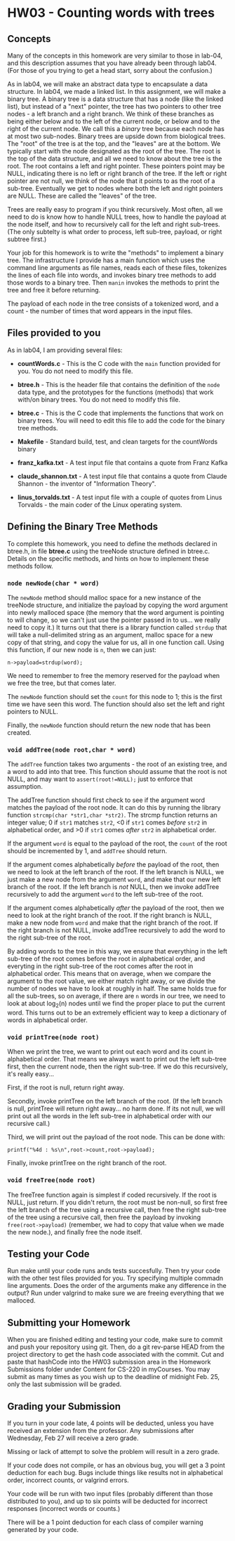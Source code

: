# HW03 - Counting words with trees

## Concepts

Many of the concepts in this homework are very similar to those in lab-04, and this description assumes that you have already been through lab04. (For those of you trying to get a head start, sorry about the confusion.)

As in lab04, we will make an abstract data type to encapsulate a data structure. In lab04, we made a linked list. In this assignment, we will make a binary tree. A binary tree is a data structure that has a node (like the linked list), but instead of a "next" pointer, the tree has two pointers to other tree nodes - a left branch and a right branch.  We think of these branches as being either below and to the left of the current node, or below and to the right of the current node. We call this a *binary* tree because each node has at most two sub-nodes. Binary trees are upside down from biological trees. The "root" of the tree is at the top, and the "leaves" are at the bottom.  We typically start with the node designated as the root of the tree. The root is the top of the data structure, and all we need to know about the tree is the root. The root contains a left and right pointer. These pointers point may be NULL, indicating there is no left or right branch of the tree.  If the left or right pointer are not null, we think of the node that it points to as the root of a sub-tree. Eventually we get to nodes where both the left and right pointers are NULL. These are called the "leaves" of the tree.

Trees are really easy to program if you think recursively.  Most often, all we need to do is know how to handle NULL trees, how to handle the payload at the node itself, and how to recursively call for the left and right sub-trees. (The only subtelty is what order to process, left sub-tree, payload, or right subtree first.)

Your job for this homework is to write the "methods" to implement a binary tree. The infrastructure I provide has a main function which uses the command line arguments as file names, reads each of these files, tokenizes the lines of each file into words, and invokes binary tree methods to add those words to a binary tree. Then `manin` invokes the methods to print the tree and free it before returning.

The payload of each node in the tree consists of a tokenized word, and a count - the number of times that word appears in the input files.

## Files provided to you

As in lab04, I am providing several files:

- **countWords.c** - This is the C code with the `main` function provided for you. You do not need to modify this file.

- **btree.h** - This is the header file that contains the definition of the `node` data type, and the prototypes for the functions (methods) that work with/on binary trees. You do not need to modify this file.

- **btree.c** - This is the C code that implements the functions that work on binary trees. You will need to edit this file to add the code for the binary tree methods.

- **Makefile** - Standard build, test, and clean targets for the countWords binary

- **franz_kafka.txt** - A test input file that contains a quote from Franz Kafka

- **claude_shannon.txt** - A test input file that contains a quote from Claude Shannon - the inventor of "Information Theory".

- **linus_torvalds.txt** - A test input file with a couple of quotes from Linus Torvalds - the main coder of the Linux operating system.

## Defining the Binary Tree Methods

To complete this homework, you need to define the methods declared in btree.h, in file **btree.c** using the treeNode structure defined in btree.c. Details on the specific methods, and hints on how to implement these methods follow.

### `node newNode(char * word)`

The `newNode` method should malloc space for a new instance of the treeNode structure, and initialize the payload by copying the word argument into newly malloced space (the memory that the word argument is pointing to will change, so we can't just use the pointer passed in to us... we really need to copy it.) It turns out that there is a library function called `strdup` that will take a null-delimited string as an argument, malloc space for a new copy of that string, and copy the value for us, all in one function call. Using this function, if our new node is `n`, then we can just:

```
n->payload=strdup(word);
```

We need to remember to free the memory reserved for the payload when we free the tree, but that comes later.

The `newNode` function should set the `count` for this node to 1; this is the first time we have seen this word. The function should also set the left and right pointers to NULL.

Finally, the `newNode` function should return the new node that has been created.

### `void addTree(node root,char * word)`

The `addTree` function takes two arguments - the root of an existing tree, and a word to add into that tree. This function should assume that the root is not NULL, and may want to `assert(root!=NULL);` just to enforce that assumption. 

The addTree function should first check to see if the argument word matches the payload of the root node. It can do this by running the library function `strcmp(char *str1,char *str2)`.  The strcmp function returns an integer value; 0 if `str1` matches `str2`, <0 if `str1` comes *before* `str2` in alphabetical order, and >0 if `str1` comes *after* `str2` in alphabetical order. 

If the argument `word` is equal to the payload of the root, the `count` of the root should be incremented by 1, and `addTree` should return.

If the argument comes alphabetically *before* the payload of the root, then we need to look at the left branch of the root.  If the left branch is NULL, we just make a new node from the argument `word`, and make that our new left branch of the root.  If the left branch is *not* NULL, then we invoke addTree recursively to add the argument `word` to the left sub-tree of the root.

If the argument comes alphabetically *after* the payload of the root, then we need to look at the right branch of the root. If the right branch is NULL, make a new node from `word` and make that the right branch of the root. If the right branch is not NULL, invoke addTree recursively to add the word to the right sub-tree of the root.

By adding words to the tree in this way, we ensure that everything in the left sub-tree of the root comes before the root in alphabetical order, and everyting in the right sub-tree of the root comes after the root in alphabetical order. This means that on average, when we compare the argument to the root value, we either match right away, or we divide the number of nodes we have to look at roughly in half. The same holds true for all the sub-trees, so on average, if there are `n` words in our tree, we need to look at about log<sub>2</sub>(n) nodes until we find the proper place to put the current word. This turns out to be an extremely efficient way to keep a dictionary of words in alphabetical order.

### `void printTree(node root)`

When we print the tree, we want to print out each word and its count in alphabetical order. That means we always want to print out the left sub-tree first, then the current node, then the right sub-tree. If we do this recursively, it's really easy...

First, if the root is null, return right away.

Secondly, invoke printTree on the left branch of the root. (If the left branch is null, printTree will return right away... no harm done. If its not null, we will print out all the words in the left sub-tree in alphabetical order with our recursive call.)

Third, we will print out the payload of the root node. This can be done with:

```
printf("%4d : %s\n",root->count,root->payload);
```

Finally, invoke printTree on the right branch of the root.

### `void freeTree(node root)`

The freeTree function again is simplest if coded recursively.  If the root is NULL, just return.  If you didn't return, the root must be non-null, so first free the left branch of the tree using a recursive call, then free the right sub-tree of the tree using a recursive call, then free the payload by invoking ```free(root->payload)``` (remember, we had to copy that value when we made the new node.), and finally free the node itself.

## Testing your Code

Run make until your code runs ands tests succesfully. Then try your code with the other test files provided for you. Try specifying multiple commadn line arguments. Does the order of the arguments make any difference in the output? Run under valgrind to make sure we are freeing everything that we malloced.

## Submitting your Homework

When you are finished editing and testing your code, make sure to commit and push your repository using git. Then, do a git rev-parse HEAD from the project directory to get the hash code associated with the commit. Cut and paste that hashCode into the HW03 submission area in the Homework Submissions folder under Content for CS-220 in myCourses. You may submit as many times as you wish up to the deadline of midnight Feb. 25, only the last submission will be graded.

## Grading your Submission

If you turn in your code late, 4 points will be deducted, unless you have received an extension from the professor. Any submissions after Wednesday, Feb 27 will receive a zero grade.

Missing or lack of attempt to solve the problem will result in a zero grade.

If your code does not compile, or has an obvious bug, you will get a 3 point deduction for each bug. Bugs include things like results not in alphabetical order, incorrect counts, or valgrind errors.

Your code will be run with two input files (probably different than those distributed to you), and up to six points will be deducted for incorrect responses (incorrect words or counts.)

There will be a 1 point deduction for each class of compiler warning generated by your code.
